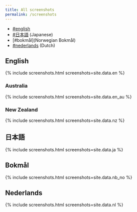 ```yaml
---
title: All screenshots
permalink: /screenshots
---
```


* [#english](English)
* [#日本語](日本語) (Japanese)
* [#bokmål](Norwegian Bokmål)
* [#nederlands](Nederlands) (Dutch)

## English

{% include screenshots.html screenshots=site.data.en %}

### Australia

{% include screenshots.html screenshots=site.data.en_au %}

### New Zealand

{% include screenshots.html screenshots=site.data.nz %}

## 日本語

{% include screenshots.html screenshots=site.data.ja %}

## Bokmål

{% include screenshots.html screenshots=site.data.nb_no %}

## Nederlands

{% include screenshots.html screenshots=site.data.nl %}


